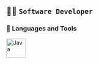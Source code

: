 👨‍💻
**`Software Developer`**
---
### 🎒 Languages and Tools 

<img align="left" alt="Java" width="50px" style="padding-right:10px;" src="https://cdn.jsdelivr.net/gh/devicons/devicon@latest/icons/laravel/laravel-original-wordmark.svg" />
          
